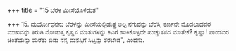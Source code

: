 +++
title = "15 ಬೆರಳ ಮೀಸೆಯೊಳಿಡುತ"

+++
15. ದುರ್ಯೋಧನನು ಬೆರಳನ್ನು ಮೀಸೆಯಲ್ಲಿಡುತ್ತ ಅಲ್ಪ ನಗುವನ್ನು ಬೆರೆಸಿ, ಕರ್ಣನೇ ಮೊದಲಾದವರ ಮುಖವನ್ನು ತಿರುಗಿ ನೋಡುತ್ತ ಕೃಷ್ಣನ ಮಾತುಗಳನ್ನು ಕಿವಿಗೆ ಹಾಕಿಕೊಳ್ಳದೇ ಹುಚ್ಚುತನದ ಮಾತೇಕೆ? ಕೃಷ್ಣಾ! ಪಾಂಡವರ ಚಿಂತೆಯನ್ನು ಮರೆತು ಬಿಡು ನನ್ನ ಮನಸ್ಸಿಗೆ ಸಿಟ್ಟನ್ನು ತರಬೇಡ", ಎಂದನು.